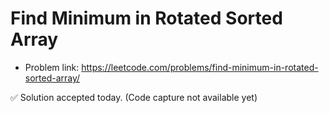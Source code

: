 # Find Minimum in Rotated Sorted Array
- Problem link: https://leetcode.com/problems/find-minimum-in-rotated-sorted-array/

✅ Solution accepted today. (Code capture not available yet)
